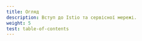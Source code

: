 ```yaml
---
title: Огляд
description: Вступ до Istio та сервісної мережі.
weight: 5
test: table-of-contents
---
```

